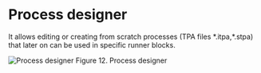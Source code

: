 ﻿---
sidebar_position: 3
---

# Process designer

It allows editing or creating from scratch processes (TPA files \*.itpa,\*.stpa) that later on can be used in specific runner blocks.

![Process designer](/img/process-designer.png "Process designer")
Figure 12. Process designer
